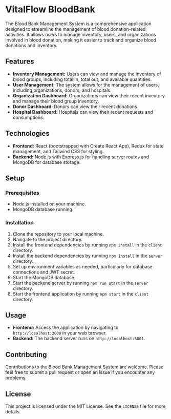 # VitalFlow BloodBank

The Blood Bank Management System is a comprehensive application designed to streamline the management of blood donation-related activities. It allows users to manage inventory, users, and organizations involved in blood donation, making it easier to track and organize blood donations and inventory.

## Features

- **Inventory Management:** Users can view and manage the inventory of blood groups, including total in, total out, and available quantities.
- **User Management:** The system allows for the management of users, including organizations, donors, and hospitals.
- **Organization Dashboard:** Organizations can view their recent inventory and manage their blood group inventory.
- **Donor Dashboard:** Donors can view their recent donations.
- **Hospital Dashboard:** Hospitals can view their recent requests and consumptions.

## Technologies

- **Frontend:** React (bootstrapped with Create React App), Redux for state management, and Tailwind CSS for styling.
- **Backend:** Node.js with Express.js for handling server routes and MongoDB for database storage.

## Setup

### Prerequisites

- Node.js installed on your machine.
- MongoDB database running.

### Installation

1. Clone the repository to your local machine.
2. Navigate to the project directory.
3. Install the frontend dependencies by running `npm install` in the `client` directory.
4. Install the backend dependencies by running `npm install` in the `server` directory.
5. Set up environment variables as needed, particularly for database connections and JWT secret.
6. Start the MongoDB database.
7. Start the backend server by running `npm run start` in the `server` directory.
8. Start the frontend application by running `npm start` in the `client` directory.

## Usage

- **Frontend:** Access the application by navigating to `http://localhost:3000` in your web browser.
- **Backend:** The backend server runs on `http://localhost:5001`.

## Contributing

Contributions to the Blood Bank Management System are welcome. Please feel free to submit a pull request or open an issue if you encounter any problems.

## License

This project is licensed under the MIT License. See the `LICENSE` file for more details.
